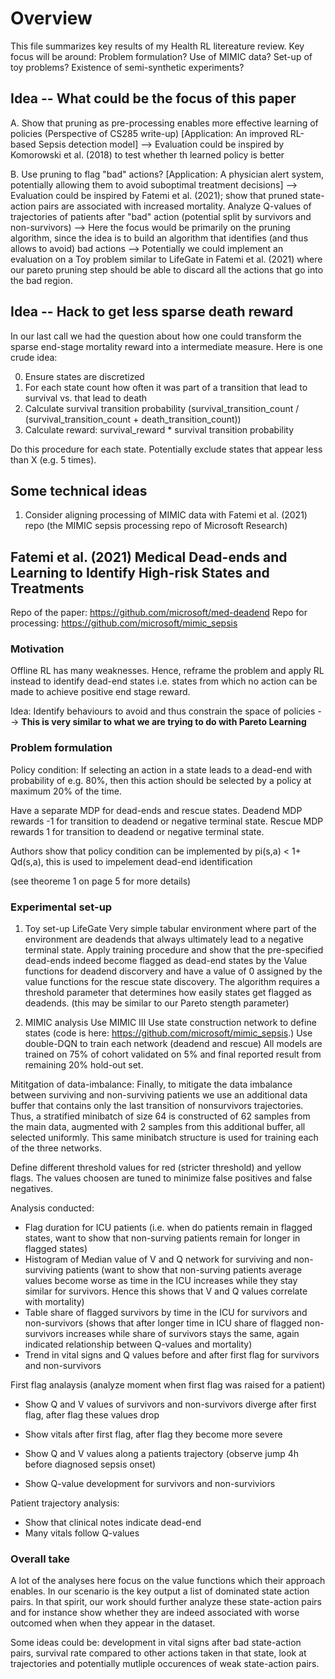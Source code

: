 # Overview
This file summarizes key results of my Health RL litereature review. Key focus will be around: Problem formulation? Use of MIMIC data? Set-up of toy problems? Existence of semi-synthetic experiments?

## Idea -- What could be the focus of this paper

A. Show that pruning as pre-processing enables more effective learning of policies (Perspective of CS285 write-up)
[Application: An improved RL-based Sepsis detection model]
--> Evaluation could be inspired by Komorowski et al. (2018) to test whether th learned policy is better

B. Use pruning to flag "bad" actions? 
[Application: A physician alert system, potentially allowing them to avoid suboptimal treatment decisions]
--> Evaluation could be inspired by Fatemi et al. (2021); show that pruned state-action pairs are associated with increased mortality. Analyze Q-values of trajectories of patients after "bad" action (potential split by survivors and non-survivors)
--> Here the focus would be primarily on the pruning algorithm, since the idea is to build an algorithm that identifies (and thus allows to avoid) bad actions
--> Potentially we could implement an evaluation on a Toy problem similar to LifeGate in Fatemi et al. (2021) where our pareto pruning step should be able to discard all the actions that go into the bad region.

## Idea -- Hack to get less sparse death reward

In our last call we had the question about how one could transform the sparse end-stage mortality reward into a intermediate measure. Here is one crude idea:

0. Ensure states are discretized
1. For each state count how often it was part of a transition that lead to survival vs. that lead to death
2. Calculate survival transition probability (survival_transition_count / (survival_transition_count + death_transition_count))
3. Calculate reward: survival_reward * survival transition probability

Do this procedure for each state. Potentially exclude states that appear less than X (e.g. 5 times).

## Some technical ideas

1. Consider aligning processing of MIMIC data with Fatemi et al. (2021) repo (the MIMIC sepsis processing repo of Microsoft Research)

## Fatemi et al. (2021) Medical Dead-ends and Learning to Identify High-risk States and Treatments
Repo of the paper: https://github.com/microsoft/med-deadend
Repo for processing: https://github.com/microsoft/mimic_sepsis

### Motivation

Offline RL has many weaknesses. Hence, reframe the problem and apply RL instead to identify dead-end states i.e. states from which no action can be made to achieve positive end stage reward. 

Idea: Identify behaviours to avoid and thus constrain the space of policies --> **This is very similar to what we are trying to do with Pareto Learning**

### Problem formulation

Policy condition: If selecting an action in a state leads to a dead-end with probability of e.g. 80%, then this action should be selected by a policy at maximum 20% of the time.

Have a separate MDP for dead-ends and rescue states. Deadend MDP rewards -1 for transition to deadend or negative terminal state.
Rescue MDP rewards 1 for transition to deadend or negative terminal state.

Authors show that policy condition can be implemented by pi(s,a) < 1+ Qd(s,a), this is used to impelement dead-end identification

(see theoreme 1 on page 5 for more details)

### Experimental set-up

1. Toy set-up LifeGate
Very simple tabular environment where part of the environment are deadends that always ultimately lead to a negative terminal state. Apply training procedure and show that the pre-specified dead-ends indeed become flagged as dead-end states by the Value functions for deadend discorvery and have a value of 0 assigned by the value functions for the rescue state discovery. The algorithm requires a threshold parameter that determines how easily states get flagged as deadends. (this may be similar to our Pareto stength parameter)

2. MIMIC analysis
Use MIMIC III
Use state construction network to define states (code is here: https://github.com/microsoft/mimic_sepsis.)
Use double-DQN to train each network (deadend and rescue)
All models are trained on 75% of cohort validated on 5% and final reported result from remaining 20% hold-out set.

Mititgation of data-imbalance:
Finally, to mitigate the data imbalance between surviving and non-surviving patients we use an additional data buffer that contains only the last transition of nonsurvivors trajectories. Thus, a stratified minibatch of size 64 is constructed of 62 samples from the main data, augmented with 2 samples from this additional buffer, all selected uniformly. This same minibatch structure is used for training each of the three networks.

Define different threshold values for red (stricter threshold) and yellow flags. The values choosen are tuned to minimize false positives and false negatives. 

Analysis conducted:
- Flag duration for ICU patients (i.e. when do patients remain in flagged states, want to show that non-surving patients remain for longer in flagged states)
- Histogram of Median value of V and Q network for surviving and non-surviving patients (want to show that non-surving patients average values become worse as time in the ICU increases while they stay similar for survivors. Hence this shows that V and Q values correlate with mortality)
- Table share of flagged survivors by time in the ICU for survivors and non-survivors (shows that after longer time in ICU share of flagged non-survivors increases while share of survivors stays the same, again indicated relationship between Q-values and mortality)
- Trend in vital signs and Q values before and after first flag for survivors and non-survivors

First flag analaysis (analyze moment when first flag was raised for a patient)
- Show Q and V values of survivors and non-survivors diverge after first flag, after flag these values drop
- Show vitals after first flag, after flag they become more severe
- Show Q and V values along a patients trajectory (observe jump 4h before diagnosed sepsis onset)

- Show Q-value development for survivors and non-surviviors

Patient trajectory analysis:
- Show that clinical notes indicate dead-end 
- Many vitals follow Q-values

### Overall take

A lot of the analyses here focus on the value functions which their approach enables. In our scenario is the key output a list of dominated state action pairs. In that spirit, our work should further analyze these state-action pairs and for instance show whether they are indeed associated with worse outcomed when when they appear in the dataset. 

Some ideas could be: development in vital signs after bad state-action pairs, survival rate compared to other actions taken in that state, look at trajectories and potentially mutliple occurences of weak state-action pairs. 